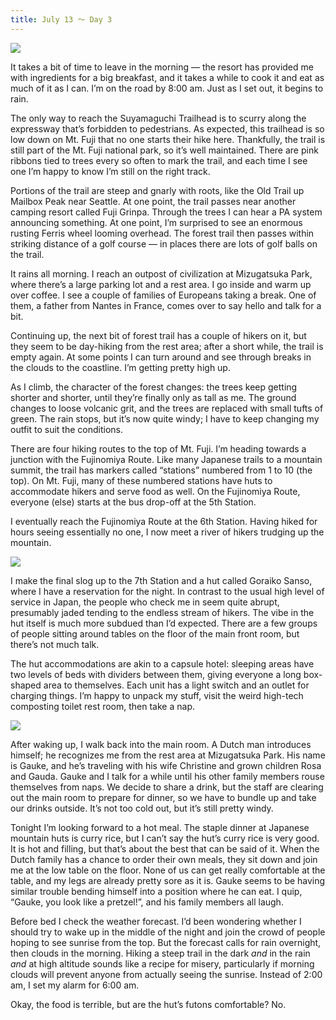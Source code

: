 ```yaml
---
title: July 13 ～ Day 3
---
```


![](./images/IMG_7745.jpg)

It takes a bit of time to leave in the morning — the resort has provided me with ingredients for a big breakfast, and it takes a while to cook it and eat as much of it as I can. I’m on the road by 8:00 am. Just as I set out, it begins to rain.

The only way to reach the Suyamaguchi Trailhead is to scurry along the expressway that’s forbidden to pedestrians. As expected, this trailhead is so low down on Mt. Fuji that no one starts their hike here. Thankfully, the trail is still part of the Mt. Fuji national park, so it’s well maintained. There are pink ribbons tied to trees every so often to mark the trail, and each time I see one I’m happy to know I’m still on the right track.

Portions of the trail are steep and gnarly with roots, like the Old Trail up Mailbox Peak near Seattle. At one point, the trail passes near another camping resort called Fuji Grinpa. Through the trees I can hear a PA system announcing something. At one point, I’m surprised to see an enormous rusting Ferris wheel looming overhead. The forest trail then passes within striking distance of a golf course — in places there are lots of golf balls on the trail.

It rains all morning. I reach an outpost of civilization at Mizugatsuka Park, where there’s a large parking lot and a rest area. I go inside and warm up over coffee. I see a couple of families of Europeans taking a break. One of them, a father from Nantes in France, comes over to say hello and talk for a bit.

Continuing up, the next bit of forest trail has a couple of hikers on it, but they seem to be day-hiking from the rest area; after a short while, the trail is empty again. At some points I can turn around and see through breaks in the clouds to the coastline. I’m getting pretty high up.

As I climb, the character of the forest changes: the trees keep getting shorter and shorter, until they’re finally only as tall as me. The ground changes to loose volcanic grit, and the trees are replaced with small tufts of green. The rain stops, but it’s now quite windy; I have to keep changing my outfit to suit the conditions.

There are four hiking routes to the top of Mt. Fuji. I’m heading towards a junction with the Fujinomiya Route. Like many Japanese trails to a mountain summit, the trail has markers called “stations” numbered from 1 to 10 (the top). On Mt. Fuji, many of these numbered stations have huts to accommodate hikers and serve food as well. On the Fujinomiya Route, everyone (else) starts at the bus drop-off at the 5th Station.

I eventually reach the Fujinomiya Route at the 6th Station. Having hiked for hours seeing essentially no one, I now meet a river of hikers trudging up the mountain.

![](./images/IMG_7761.jpg)

I make the final slog up to the 7th Station and a hut called Goraiko Sanso, where I have a reservation for the night. In contrast to the usual high level of service in Japan, the people who check me in seem quite abrupt, presumably jaded tending to the endless stream of hikers. The vibe in the hut itself is much more subdued than I’d expected. There are a few groups of people sitting around tables on the floor of the main front room, but there’s not much talk.

The hut accommodations are akin to a capsule hotel: sleeping areas have two levels of beds with dividers between them, giving everyone a long box-shaped area to themselves. Each unit has a light switch and an outlet for charging things. I’m happy to unpack my stuff, visit the weird high-tech composting toilet rest room, then take a nap.

![](./images/IMG_7767.jpg)

After waking up, I walk back into the main room. A Dutch man introduces himself; he recognizes me from the rest area at Mizugatsuka Park. His name is Gauke, and he’s traveling with his wife Christine and grown children Rosa and Gauda. Gauke and I talk for a while until his other family members rouse themselves from naps. We decide to share a drink, but the staff are clearing out the main room to prepare for dinner, so we have to bundle up and take our drinks outside. It’s not too cold out, but it’s still pretty windy.

Tonight I’m looking forward to a hot meal. The staple dinner at Japanese mountain huts is curry rice, but I can’t say the hut’s curry rice is very good. It is hot and filling, but that’s about the best that can be said of it. When the Dutch family has a chance to order their own meals, they sit down and join me at the low table on the floor. None of us can get really comfortable at the table, and my legs are already pretty sore as it is. Gauke seems to be having similar trouble bending himself into a position where he can eat. I quip, “Gauke, you look like a pretzel!”, and his family members all laugh.

Before bed I check the weather forecast. I’d been wondering whether I should try to wake up in the middle of the night and join the crowd of people hoping to see sunrise from the top. But the forecast calls for rain overnight, then clouds in the morning. Hiking a steep trail in the dark _and_ in the rain _and_ at high altitude sounds like a recipe for misery, particularly if morning clouds will prevent anyone from actually seeing the sunrise. Instead of 2:00 am, I set my alarm for 6:00 am.

Okay, the food is terrible, but are the hut’s futons comfortable? No.
